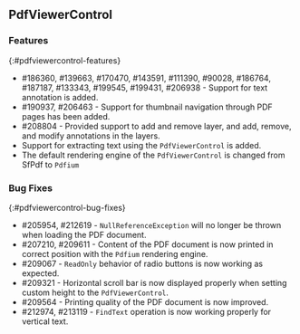 ## PdfViewerControl

### Features
{:#pdfviewercontrol-features}

* \#186360, \#139663, \#170470, \#143591, \#111390, \#90028, \#186764, \#187187, \#133343, \#199545, \#199431, \#206938 - Support for text annotation is added.
* \#190937, \#206463 - Support for thumbnail navigation through PDF pages has been added.
* \#208804 - Provided support to add and remove layer, and add, remove, and modify annotations in the layers.
* Support for extracting text using the `PdfViewerControl` is added.
* The default rendering engine of the `PdfViewerControl` is changed from SfPdf to `Pdfium`

### Bug Fixes
{:#pdfviewercontrol-bug-fixes}

* \#205954, \#212619 - `NullReferenceException` will no longer be thrown when loading the PDF document.
* \#207210, \#209611 - Content of the PDF document is now printed in correct position with the `Pdfium` rendering engine.
* \#209067 - `ReadOnly` behavior of radio buttons is now working as expected.
* \#209321 - Horizontal scroll bar is now displayed properly when setting custom height to the `PdfViewerControl`.
* \#209564 - Printing quality of the PDF document is now improved.
* \#212974, \#213119 - `FindText` operation is now working properly for vertical text.
  